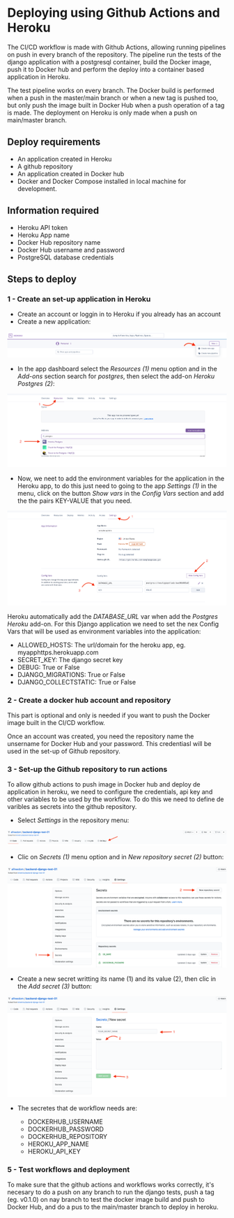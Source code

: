 # Deploying using Github Actions and Heroku

The CI/CD workflow is made with Github Actions, allowing running pipelines
on push in every branch of the repository. The pipeline run the tests of the django
application with a postgresql container, build the Docker image, push it to Docker hub and
perform the deploy into a container based application in Heroku.

The test pipeline works on every branch. 
The Docker build is performed when a push in the master/main branch or when a new tag is
pushed too, but only push the image built in Docker Hub when a push operation of a tag is made.
The deployment on Heroku is only made when a push on main/master branch.


## Deploy requirements

- An application created in Heroku
- A github repository
- An application created in Docker hub
- Docker and Docker Compose installed in local machine for development.

## Information required

- Heroku API token
- Heroku App name
- Docker Hub repository name
- Docker Hub username and password
- PostgreSQL database credentials

## Steps to deploy

### 1 - Create an set-up application in Heroku

- Create an account or loggin in to Heroku if you already has an account
- Create a new application:

![img_1.png](deploy/img/img_1.png)
  
- In the app dashboard select the *Resources (1)* menu option and in the *Add-ons* section search 
for *postgres*, then select the add-on *Heroku Postgres (2)*:
  
![img.png](deploy/img/img2.png)

- Now, we neet to add the environment variables for the application in the Heroku app, to do this
just need to going to the app *Settings (1)* in the menu, click on the button *Show vars* in the
*Config Vars* section and add the the pairs KEY-VALUE that you need.
  
![img.png](deploy/img/img.png)

Heroku automatically add the *DATABASE_URL* var when add the *Postgres Heroku* add-on. For this
Django application we need to set the nex Config Vars that will be used as environment variables into the application:

- ALLOWED_HOSTS: The url/domain for the heroku app, eg. myapphttps.herokuapp.com
- SECRET_KEY: The django secret key
- DEBUG: True or False
- DJANGO_MIGRATIONS: True or False
- DJANGO_COLLECTSTATIC: True or False

### 2 - Create a docker hub account and repository

This part is optional and only is needed if you want to push the Docker image built in the CI/CD workflow.

Once an account was created, you need the repository name the unsername for Docker Hub and your password. This credentiasl
will be used in the set-up of Github repository.

### 3 - Set-up the Github repository to run actions

To allow github actions to push image in Docker hub and deploy de application in heroku, we need to configure the
credentials, api key and other variables to be used by the workflow. To do this we need to define de varibles as secrets
into the github repository.

- Select *Settings* in the repository menu:

![img_2.png](deploy/img/img_2.png)

- Clic on *Secrets (1)* menu option and in *New repository secret (2)* button:

![img_3.png](deploy/img/img_3.png)

- Create a new secret writting its name (1) and its value (2), then clic in the *Add secret (3)* button:

![img_4.png](deploy/img/img_4.png)

- The secretes that de workflow needs are:

    - DOCKERHUB_USERNAME
    - DOCKERHUB_PASSWORD
    - DOCKERHUB_REPOSITORY
    - HEROKU_APP_NAME
    - HEROKU_API_KEY
    
### 5 - Test workflows and deployment

To make sure that the github actions and workflows works correctly, it's necesary to do a push on any branch to run the
django tests, push a tag (eg. v0.1.0) on nay branch to test the docker image build and push to Docker Hub, and do a pus
to the main/master branch to deploy in heroku.